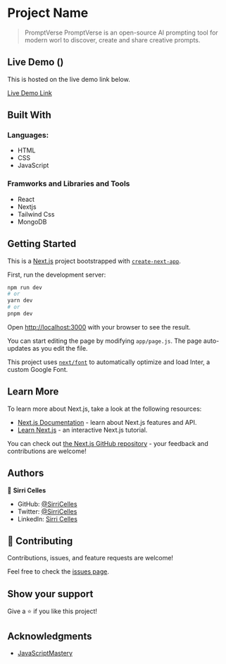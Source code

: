 # Project Name
> PromptVerse
> PromptVerse is an open-source AI prompting tool for modern worl to  discover, create and share creative prompts.

## Live Demo ()

This is hosted on the live demo link below.

[Live Demo Link]()
## Built With
### Languages:
- HTML
- CSS
- JavaScript
###  Framworks and Libraries and Tools
- React
- Nextjs
- Tailwind Css
- MongoDB
## Getting Started

This is a [Next.js](https://nextjs.org/) project bootstrapped with [`create-next-app`](https://github.com/vercel/next.js/tree/canary/packages/create-next-app).

First, run the development server:

```bash
npm run dev
# or
yarn dev
# or
pnpm dev
```

Open [http://localhost:3000](http://localhost:3000) with your browser to see the result.

You can start editing the page by modifying `app/page.js`. The page auto-updates as you edit the file.

This project uses [`next/font`](https://nextjs.org/docs/basic-features/font-optimization) to automatically optimize and load Inter, a custom Google Font.

## Learn More

To learn more about Next.js, take a look at the following resources:

- [Next.js Documentation](https://nextjs.org/docs) - learn about Next.js features and API.
- [Learn Next.js](https://nextjs.org/learn) - an interactive Next.js tutorial.

You can check out [the Next.js GitHub repository](https://github.com/vercel/next.js/) - your feedback and contributions are welcome!

## Authors

👤 **Sirri Celles**

- GitHub: [@SirriCelles](https://github.com/SirriCelles)
- Twitter: [@SirriCelles](https://twitter.com/SirriCelles?t=fZl0blItFUQDC5vozH47nA&s=09)
- LinkedIn: [Sirri Celles](https://www.linkedin.com/in/sirricelles)


## 🤝 Contributing

Contributions, issues, and feature requests are welcome!

Feel free to check the [issues page](https://github.com/SirriCelles/prompt-verse/issues).

## Show your support

Give a ⭐️ if you like this project!

## Acknowledgments

- [JavaScriptMastery](https://github.com/adrianhajdin)